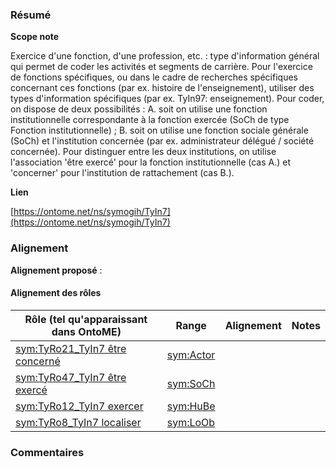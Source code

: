 ### Résumé

**Scope note**

Exercice d'une fonction, d'une profession, etc. : type d'information général qui permet de coder les activités et segments de carrière.  Pour l'exercice de fonctions spécifiques, ou dans le cadre de recherches spécifiques concernant ces fonctions (par ex. histoire de l'enseignement), utiliser des types d'information spécifiques (par ex. TyIn97: enseignement).  Pour coder, on dispose de deux possibilités : A. soit on utilise une fonction institutionnelle correspondante à la fonction exercée (SoCh de type Fonction institutionnelle) ; B. soit on utilise une fonction sociale générale (SoCh) et l'institution concernée (par ex. administrateur délégué / société concernée). Pour distinguer entre les deux institutions, on utilise l'association 'être exercé' pour la fonction institutionnelle (cas A.) et 'concerner' pour l'institution de rattachement (cas B.).

**Lien**

[https://ontome.net/ns/symogih/TyIn7](https://ontome.net/ns/symogih/TyIn7)

### Alignement

**Alignement proposé** :

#### Alignement des rôles

| Rôle (tel qu'apparaissant dans OntoME) | Range | Alignement | Notes |
| ----- | ----- | ----- | ----- |
| [sym:TyRo21_TyIn7 être concerné](https://ontome.net/ns/symogih/TyRo21_TyIn7) | [sym:Actor](https://ontome.net/ns/symogih/Actor) |   |   |
| [sym:TyRo47_TyIn7 être exercé](https://ontome.net/ns/symogih/TyRo47_TyIn7) | [sym:SoCh](https://ontome.net/ns/symogih/SoCh) |   |   |
| [sym:TyRo12_TyIn7 exercer](https://ontome.net/ns/symogih/TyRo12_TyIn7) | [sym:HuBe](https://ontome.net/ns/symogih/HuBe) |   |   |
| [sym:TyRo8_TyIn7 localiser](https://ontome.net/ns/symogih/TyRo8_TyIn7) | [sym:LoOb](https://ontome.net/ns/symogih/LoOb) |   |   |

### Commentaires